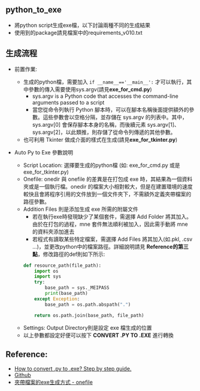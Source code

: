 ## python_to_exe
- 將python script生成exe檔，以下討論兩種不同的生成結果
- 使用到的package請見檔案中的requirements_v010.txt

## 生成流程
- 前置作業: 
	- 生成的python檔，需要加入 `if __name__=='__main__':` 才可以執行，其中參數的傳入需要使用sys.argv(請見**exe_for_cmd.py**)
		- sys.argv is a Python code that accesses the command-line arguments passed to a script
		- 當您從命令列執行 Python 腳本時，可以在腳本名稱後面提供額外的參數。這些參數會以空格分隔，並存儲在 sys.argv 的列表中。其中，sys.argv[0] 會保存腳本本身的名稱，而後續元素 sys.argv[1]、sys.argv[2]，以此類推，則存儲了從命令列傳遞的其他參數。
	- 也可利用 Tkinter 做成介面的樣式在生成(請見**exe_for_tkinter.py**)

- Auto Py to Exe 參數說明
	- Script Location: 選擇要生成的python檔 (如: exe_for_cmd.py 或是 exe_for_tkinter.py)
    - Onefile: onedir 與 onefile 的差異是在打包成 exe 時，其結果為一個資料夾或是一個執行檔。onedir 的檔案大小相對較大，但是在建置環境的速度較快且會將程序引用的文件放到一個文件夾下，不需額外定義夾帶檔案的路徑參數。
    - Addition Files 則是添加生成 exe 所需的附屬文件
		- 若在執行exe時發現缺少了某個套件，需選擇 Add Folder 將其加入。由於在打包的過程，mne 套件無法順利被加入，因此需手動將 mne 的資料夾添加進去
		- 若程式有讀取某些特定檔案，需選擇 Add Files 將其加入(如.pkl, .csv ...)，並更改python中的檔案路徑。詳細說明請見 **Reference的第三點**，修改路徑的def則如下所示:
		```python
		def resource_path(file_path):
			import os
			import sys
			try:
				base_path = sys._MEIPASS
				print(base_path)
			except Exception:
				base_path = os.path.abspath(".")

			return os.path.join(base_path, file_path)
		```
	- Settings: Output Directory則是設定 exe 檔生成的位置
	- 以上參數都設定好便可以按下 **CONVERT .PY TO .EXE** 進行轉換

## Reference: 
- [How to convert .py to .exe? Step by step guide.](https://proxlight.medium.com/how-to-convert-py-to-exe-step-by-step-guide-82e9e9a8984a)
- [Github](https://github.com/brentvollebregt/auto-py-to-exe)
- [夾帶檔案的exe生成方式 - onefile](https://zhuanlan.zhihu.com/p/130328237)
